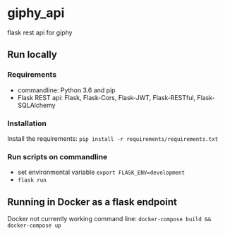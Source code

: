 # giphy_api
flask rest api for giphy


## Run locally

### Requirements
* commandline: Python 3.6 and pip
* Flask REST api: Flask, Flask-Cors, Flask-JWT, Flask-RESTful, Flask-SQLAlchemy
    
### Installation
Install the requirements: `pip install -r requirements/requirements.txt`
   
### Run scripts on commandline 
* set environmental variable `export FLASK_ENV=development` 
* `flask run`
   
## Running in Docker as a flask endpoint
Docker not currently working
command line: `docker-compose build && docker-compose up` 